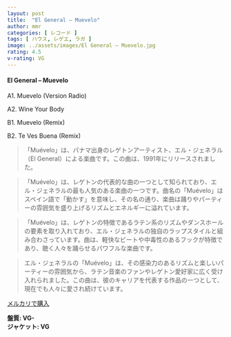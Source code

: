 ```yaml
---
layout: post
title:  "El General – Muevelo"
author: mmr
categories: [ レコード ]
tags: [ ハウス, レゲエ, ラガ ]
image: ../assets/images/El General – Muevelo.jpg
rating: 4.5
v-rating: VG
---
```


#### El General – Muevelo

A1. Muevelo (Version Radio)

A2. Wine Your Body

B1. Muevelo (Remix)

B2. Te Ves Buena (Remix)

> 「Muévelo」は、パナマ出身のレゲトンアーティスト、エル・ジェネラル（El General）による楽曲です。この曲は、1991年にリリースされました。

> 「Muévelo」は、レゲトンの代表的な曲の一つとして知られており、エル・ジェネラルの最も人気のある楽曲の一つです。曲名の「Muévelo」はスペイン語で「動かす」を意味し、その名の通り、楽曲は踊りやパーティーの雰囲気を盛り上げるリズムとエネルギーに溢れています。

> 「Muévelo」は、レゲトンの特徴であるラテン系のリズムやダンスホールの要素を取り入れており、エル・ジェネラルの独自のラップスタイルと組み合わさっています。曲は、軽快なビートや中毒性のあるフックが特徴であり、聴く人々を踊らせるパワフルな楽曲です。

> エル・ジェネラルの「Muévelo」は、その感染力のあるリズムと楽しいパーティーの雰囲気から、ラテン音楽のファンやレゲトン愛好家に広く受け入れられました。この曲は、彼のキャリアを代表する作品の一つとして、現在でも人々に愛され続けています。


[メルカリで購入](https://jp.mercari.com/item/m24319848302)

<div class="mt-4 mb-4 d-flex align-items-center">
<strong class="mr-1">盤質: VG-</strong>
</div>
<div class="mt-4 mb-4 d-flex align-items-center">
<strong class="mr-1">ジャケット: VG</strong>
</div>
